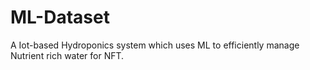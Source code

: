 # ML-Dataset
A Iot-based Hydroponics system which uses ML to efficiently manage Nutrient rich water for NFT.
